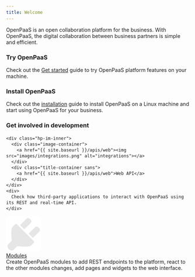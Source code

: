 ```yaml
---
title: Welcome
---
```


OpenPaaS is an open collaboration platform for the business. With OpenPaaS, the digital collaboration between business partners is simple and efficient.

### Try OpenPaaS

Check out the [Get started](/getting-started/docker/) guide to try OpenPaaS platform features on your machine.

### Install OpenPaaS

Check out the [installation](/getting-started/linux/) guide to install OpenPaaS on
a Linux machine and start using OpenPaaS for your business.

### Get involved in development

<div class="hp-im">
  <div class="integrations">

    <div class="hp-im-inner">
      <div class="image-container">
        <a href="{{ site.baseurl }}/apis/web"><img src="images/integrations.png" alt="integrations"></a>
      </div>
      <div class="title-container sans">
        <a href="{{ site.baseurl }}/apis/web">Web API</a>
      </div>
    </div>
    <div>
      Check how third-party applications to interact with OpenPaaS using its REST and real-time API.
    </div>

  </div>
  <div class="modules">
    <div class="hp-im-inner">
      <div class="image-container">
        <a href="{{ site.baseurl }}/modules/howto/index"><img src="images/modules.png" alt="modules"></a>
      </div>
      <div class="title-container sans">
        <a href="{{ site.baseurl }}/modules/howto/index">Modules</a>
      </div>
    </div>
    <div>
      Create OpenPaaS modules to add REST endpoints to the platform, react to the other modules changes, add pages and widgets to the web interface.
    </div>
  </div>
</div>
